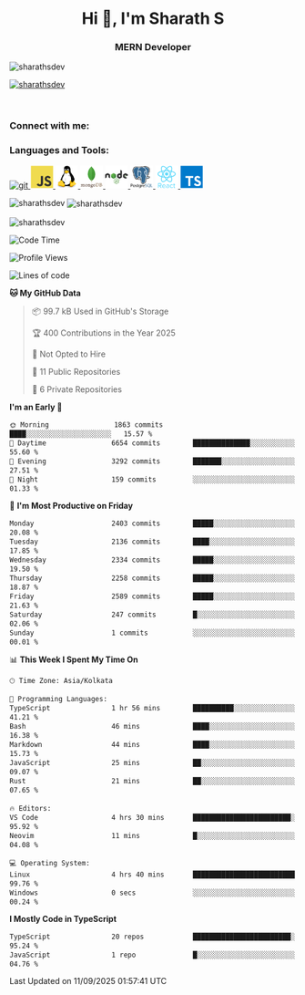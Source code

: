 <h1 align="center">Hi 👋, I'm Sharath S</h1>
<h3 align="center">MERN Developer</h3>

<p align="left"> <img src="https://komarev.com/ghpvc/?username=sharathsdev&label=Profile%20views&color=0e75b6&style=flat" alt="sharathsdev" /> </p>

<p align="left"> <a href="https://github.com/ryo-ma/github-profile-trophy"><img src="https://github-profile-trophy.vercel.app/?username=sharathsdev" alt="sharathsdev" /></a> </p>

<p align="left"> <a href="https://twitter.com/" target="blank"><img src="https://img.shields.io/twitter/follow/?logo=twitter&style=for-the-badge" alt="" /></a> </p>

<h3 align="left">Connect with me:</h3>
<p align="left">
</p>

<h3 align="left">Languages and Tools:</h3>
<p align="left"> <a href="https://git-scm.com/" target="_blank" rel="noreferrer"> <img src="https://www.vectorlogo.zone/logos/git-scm/git-scm-icon.svg" alt="git" width="40" height="40"/> </a> <a href="https://developer.mozilla.org/en-US/docs/Web/JavaScript" target="_blank" rel="noreferrer"> <img src="https://raw.githubusercontent.com/devicons/devicon/master/icons/javascript/javascript-original.svg" alt="javascript" width="40" height="40"/> </a> <a href="https://www.linux.org/" target="_blank" rel="noreferrer"> <img src="https://raw.githubusercontent.com/devicons/devicon/master/icons/linux/linux-original.svg" alt="linux" width="40" height="40"/> </a> <a href="https://www.mongodb.com/" target="_blank" rel="noreferrer"> <img src="https://raw.githubusercontent.com/devicons/devicon/master/icons/mongodb/mongodb-original-wordmark.svg" alt="mongodb" width="40" height="40"/> </a> <a href="https://nodejs.org" target="_blank" rel="noreferrer"> <img src="https://raw.githubusercontent.com/devicons/devicon/master/icons/nodejs/nodejs-original-wordmark.svg" alt="nodejs" width="40" height="40"/> </a> <a href="https://www.postgresql.org" target="_blank" rel="noreferrer"> <img src="https://raw.githubusercontent.com/devicons/devicon/master/icons/postgresql/postgresql-original-wordmark.svg" alt="postgresql" width="40" height="40"/> </a> <a href="https://reactjs.org/" target="_blank" rel="noreferrer"> <img src="https://raw.githubusercontent.com/devicons/devicon/master/icons/react/react-original-wordmark.svg" alt="react" width="40" height="40"/> </a> <a href="https://www.typescriptlang.org/" target="_blank" rel="noreferrer"> <img src="https://raw.githubusercontent.com/devicons/devicon/master/icons/typescript/typescript-original.svg" alt="typescript" width="40" height="40"/> </a> </p>

<p><img align="left" src="https://github-readme-stats.vercel.app/api/top-langs?username=sharathsdev&show_icons=true&locale=en&layout=compact" alt="sharathsdev" /></p>

<p>&nbsp;<img align="center" src="https://github-readme-stats.vercel.app/api?username=sharathsdev&show_icons=true&locale=en" alt="sharathsdev" /></p>

<p><img align="center" src="https://github-readme-streak-stats.herokuapp.com/?user=sharathsdev&" alt="sharathsdev" /></p>
 
 <!--START_SECTION:waka-->
![Code Time](http://img.shields.io/badge/Code%20Time-1%2C124%20hrs%2020%20mins-blue)

![Profile Views](http://img.shields.io/badge/Profile%20Views-0-blue)

![Lines of code](https://img.shields.io/badge/From%20Hello%20World%20I%27ve%20Written-11.5%20million%20lines%20of%20code-blue)

**🐱 My GitHub Data** 

> 📦 99.7 kB Used in GitHub's Storage 
 > 
> 🏆 400 Contributions in the Year 2025
 > 
> 🚫 Not Opted to Hire
 > 
> 📜 11 Public Repositories 
 > 
> 🔑 6 Private Repositories 
 > 
**I'm an Early 🐤** 

```text
🌞 Morning                1863 commits        ████░░░░░░░░░░░░░░░░░░░░░   15.57 % 
🌆 Daytime                6654 commits        ██████████████░░░░░░░░░░░   55.60 % 
🌃 Evening                3292 commits        ███████░░░░░░░░░░░░░░░░░░   27.51 % 
🌙 Night                  159 commits         ░░░░░░░░░░░░░░░░░░░░░░░░░   01.33 % 
```
📅 **I'm Most Productive on Friday** 

```text
Monday                   2403 commits        █████░░░░░░░░░░░░░░░░░░░░   20.08 % 
Tuesday                  2136 commits        ████░░░░░░░░░░░░░░░░░░░░░   17.85 % 
Wednesday                2334 commits        █████░░░░░░░░░░░░░░░░░░░░   19.50 % 
Thursday                 2258 commits        █████░░░░░░░░░░░░░░░░░░░░   18.87 % 
Friday                   2589 commits        █████░░░░░░░░░░░░░░░░░░░░   21.63 % 
Saturday                 247 commits         █░░░░░░░░░░░░░░░░░░░░░░░░   02.06 % 
Sunday                   1 commits           ░░░░░░░░░░░░░░░░░░░░░░░░░   00.01 % 
```


📊 **This Week I Spent My Time On** 

```text
🕑︎ Time Zone: Asia/Kolkata

💬 Programming Languages: 
TypeScript               1 hr 56 mins        ██████████░░░░░░░░░░░░░░░   41.21 % 
Bash                     46 mins             ████░░░░░░░░░░░░░░░░░░░░░   16.38 % 
Markdown                 44 mins             ████░░░░░░░░░░░░░░░░░░░░░   15.73 % 
JavaScript               25 mins             ██░░░░░░░░░░░░░░░░░░░░░░░   09.07 % 
Rust                     21 mins             ██░░░░░░░░░░░░░░░░░░░░░░░   07.65 % 

🔥 Editors: 
VS Code                  4 hrs 30 mins       ████████████████████████░   95.92 % 
Neovim                   11 mins             █░░░░░░░░░░░░░░░░░░░░░░░░   04.08 % 

💻 Operating System: 
Linux                    4 hrs 40 mins       █████████████████████████   99.76 % 
Windows                  0 secs              ░░░░░░░░░░░░░░░░░░░░░░░░░   00.24 % 
```

**I Mostly Code in TypeScript** 

```text
TypeScript               20 repos            ████████████████████████░   95.24 % 
JavaScript               1 repo              █░░░░░░░░░░░░░░░░░░░░░░░░   04.76 % 
```




 Last Updated on 11/09/2025 01:57:41 UTC
<!--END_SECTION:waka-->
